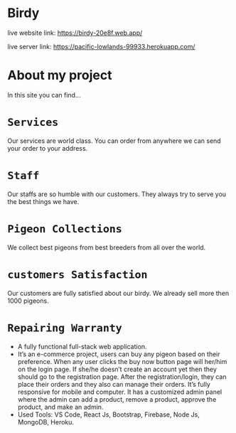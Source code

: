 # Birdy
live website link: https://birdy-20e8f.web.app/

live server link: https://pacific-lowlands-99933.herokuapp.com/

# About my project
In this site you can find...
# `Services`
Our services are world class. You can order from anywhere we can send your order to your address.
# `Staff`
Our staffs are so humble with our customers. They always try to serve you the best things we have.
# `Pigeon Collections`
We collect best pigeons from best breeders from all over the world.
# `customers Satisfaction`
Our customers are fully satisfied about our birdy. We already sell more then 1000 pigeons.
# `Repairing Warranty`
* A fully functional full-stack web application.
* It’s an e-commerce project, users can buy any pigeon based on their preference. When any user clicks the buy now button page will her/him on the login page. If she/he doesn’t create an account yet then they should go to the registration page. After the registration/login, they can place their orders and they also can manage their orders. It’s fully responsive for mobile and computer. It has a customized admin panel where the admin can add a product, remove a product, approve the product, and make an admin.
* Used Tools: VS Code, React Js, Bootstrap, Firebase, Node Js, MongoDB, Heroku.